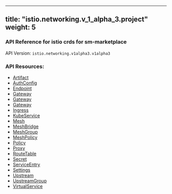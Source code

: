 
---
title: "istio.networking.v_1_alpha_3.project"
weight: 5
---

<!-- Code generated by solo-kit. DO NOT EDIT. -->



### API Reference for istio crds for sm-marketplace

API Version: `istio.networking.v1alpha3.v1alpha3`



### API Resources:
- [Artifact](../github.com/solo-io/gloo/projects/gloo/api/v1/artifact.proto.sk#artifact)
- [AuthConfig](../github.com/solo-io/gloo/projects/gloo/api/v1/enterprise/plugins/extauth/v1/extauth.proto.sk#authconfig)
- [Endpoint](../github.com/solo-io/gloo/projects/gloo/api/v1/endpoint.proto.sk#endpoint)
- [Gateway](../github.com/solo-io/gloo/projects/gateway/api/v1/gateway.proto.sk#gateway)
- [Gateway](../github.com/solo-io/gloo/projects/gateway/api/v2/gateway.proto.sk#gateway)
- [Gateway](../github.com/solo-io/mesh-projects/api/external/istio/networking/v1alpha3/gateway.proto.sk#gateway)
- [Ingress](../github.com/solo-io/gloo/projects/ingress/api/v1/ingress.proto.sk#ingress)
- [KubeService](../github.com/solo-io/gloo/projects/ingress/api/v1/service.proto.sk#kubeservice)
- [Mesh](../github.com/solo-io/mesh-projects/api/v1/mesh.proto.sk#mesh)
- [MeshBridge](../github.com/solo-io/mesh-projects/api/v1/cluster-route.proto.sk#meshbridge)
- [MeshGroup](../github.com/solo-io/mesh-projects/api/v1/mesh.proto.sk#meshgroup)
- [MeshPolicy](../github.com/solo-io/mesh-projects/api/external/istio/authorization/v1alpha1/policy.proto.sk#meshpolicy)
- [Policy](../github.com/solo-io/mesh-projects/api/external/istio/authorization/v1alpha1/policy.proto.sk#policy)
- [Proxy](../github.com/solo-io/gloo/projects/gloo/api/v1/proxy.proto.sk#proxy)
- [RouteTable](../github.com/solo-io/gloo/projects/gateway/api/v1/route_table.proto.sk#routetable)
- [Secret](../github.com/solo-io/gloo/projects/gloo/api/v1/secret.proto.sk#secret)
- [ServiceEntry](../github.com/solo-io/mesh-projects/api/external/istio/networking/v1alpha3/service_entry.proto.sk#serviceentry)
- [Settings](../github.com/solo-io/gloo/projects/gloo/api/v1/settings.proto.sk#settings)
- [Upstream](../github.com/solo-io/gloo/projects/gloo/api/v1/upstream.proto.sk#upstream)
- [UpstreamGroup](../github.com/solo-io/gloo/projects/gloo/api/v1/proxy.proto.sk#upstreamgroup)
- [VirtualService](../github.com/solo-io/gloo/projects/gateway/api/v1/virtual_service.proto.sk#virtualservice)

<!-- Start of HubSpot Embed Code -->
<script type="text/javascript" id="hs-script-loader" async defer src="//js.hs-scripts.com/5130874.js"></script>
<!-- End of HubSpot Embed Code -->
